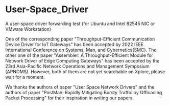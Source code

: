 # User-Space_Driver
A user-space driver forwarding test (for Ubuntu and Intel 82545 NIC or VMware Workstation)

One of the corresponding paper "Throughput-Efficient Communication Device Driver for IoT Gateways" has been accepted by 2022 IEEE International Conference on Systems, Man, and Cybernetics(SMC). The other one of the paper "Assembler: A Throughput-Efficient Module for Network Driver of Edge Computing Gateways" has been accepted by the 23rd Asia-Pacific Network Operations and Management Symposium (APNOMS). However, both of them are not yet searchable on Xplore, please wait for a moment.

We thanks the authors of paper "User Space Network Drivers" and the authors of paper "PostMan: Rapidly Mitigating Bursty Traffic by Offloading Packet Processing" for their inspiration in writing our papers.

